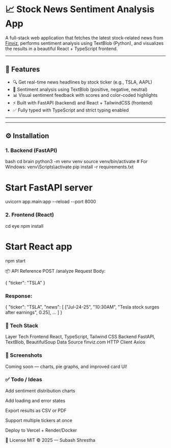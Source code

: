 # 📈 Stock News Sentiment Analysis App

A full-stack web application that fetches the latest stock-related news from [Finviz](https://finviz.com/), performs sentiment analysis using TextBlob (Python), and visualizes the results in a beautiful React + TypeScript frontend.

---

## 🚀 Features

- 🔍 Get real-time news headlines by stock ticker (e.g., TSLA, AAPL)
- 💬 Sentiment analysis using TextBlob (positive, negative, neutral)
- 📊 Visual sentiment feedback with scores and color-coded highlights
- ⚡ Built with FastAPI (backend) and React + TailwindCSS (frontend)
- ✅ Fully typed with TypeScript and strict typing enabled

---

---

## ⚙️ Installation

### 1. Backend (FastAPI)

bash
cd brain
python3 -m venv venv
source venv/bin/activate        # For Windows: venv\Scripts\activate
pip install -r requirements.txt

# Start FastAPI server
uvicorn app.main:app --reload --port 8000

### 2. Frontend (React)


cd eye
npm install

# Start React app
npm start

📦 API Reference
POST /analyze
Request Body:

{
  "ticker": "TSLA"
}
### Response:

{
  "ticker": "TSLA",
  "news": [
    ["Jul-24-25", "10:30AM", "Tesla stock surges after earnings", 0.25],
    ...
  ]
}
### 🧪 Tech Stack
Layer	Tech
Frontend	React, TypeScript, Tailwind CSS
Backend	FastAPI, TextBlob, BeautifulSoup
Data Source	finviz.com
HTTP Client	Axios

### 📸 Screenshots
Coming soon — charts, pie graphs, and improved card UI!

### ✅ Todo / Ideas
 Add sentiment distribution charts

 Add loading and error states

 Export results as CSV or PDF

 Support multiple tickers at once

 Deploy to Vercel + Render/Docker

📝 License
MIT © 2025 — Subash Shrestha